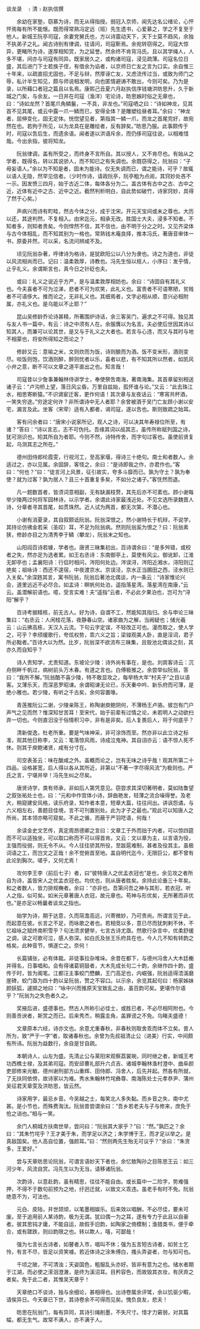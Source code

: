 
谈龙录　﹝清﹞赵执信撰

　　余幼在家塾，窃慕为诗，而无从得指授。弱冠入京师，闻先达名公绪论，心怦怦焉每有所不能惬。既而得常熟冯定远（班）先生遗书，心爱慕之，学之不复至于他人。新城王阮亭司寇，余妻党舅氏也，方以诗震动天下，天下士莫不趋风，余独不执弟子之礼。闻古诗别有律调，往请问，司寇靳焉。余宛转窃得之。司寇大惊异，更睹所为诗，遂厚相知赏，为之延誉。然余终不肯背冯氏。且以其学绳人，人多不堪，间亦与司寇有同异。既家居久之，或构诸司寇，浸见疏薄。司寇名位日盛，其后进门下士若族子侄，有借余为谄者，以京师日亡友之言为口实。余自惟三十年来，以疏直招尤固也，不足与辩，然厚诬亡友，又虑流传过当，或致为师门之辱，私计半生知见，颇与师说相发明，向也匿情避诪不敢出，今则可矣。乃为是录，以所藉口者冠之篇且以名焉。康熙己丑夏六月赵执信序钱塘洪昉思升，久于新城之门矣，与余友。一日并在司寇（渔洋）宅论诗，昉思嫉时俗之无章也，曰：“诗如龙然？首尾爪角鳞鬣，一不具，非龙也。”司寇哂之曰：“诗如神龙，见其首不见其尾，或云中露一爪一鳞而已，安得全体？是雕塑绘昼者耳。”余曰：“神龙者，屈伸变化，固无定体。恍惚望见者，第指其一鳞一爪，而龙之首尾完好，故宛然在也。若拘于所见，以为龙具在是雕绘者，反有辞矣。”昉思乃服。此事颇传于时，司寇以吿后生，而遗余语。闻者遂以洪语斥余，而仍侈司寇往说，以相难惜哉。今出余指，彼将知龙。

　　阮翁律调，盖有所受之，而终身不言所自。其以授人，又不肯尽也。有始从之学者，既得名，转以其说骄人，而不知已之有失调也。余既窃得之，阮翁曰：“子毋妄语人。”余以为不知是者，固未为能诗。仅无失调而已，谓之能诗，可乎？故辄以语人无隐，然罕见信者。（少时作诗，请政阮亭，阮亭粗为点阅，其窍妙处吝不一示。因发愤三四月，始于古近二体，每体各分为二。盖古体有古中之古、古中之近，近体有近中之古、近中之近。截然判析明白，自此势如破竹，诗家窍妙，具得了然于心矣。）

　　声病兴而诗有町畦，然古今体之分，成于沈宋。开元天宝间或未之尊也。大历以还，其途判然，不复相入。由宋迄元，相承无改。胜国士大夫，浸多不知者。不知者多，则知者贵矣。今则悍然不信，其不信也，由不明于分之之时。又见齐梁体与古今体相乱，而不知其别为一格也。常熟钱木庵良择，推本冯氏，著唐音审体一书，原委井然，可以采，名流问辨咸不及。

　　顷见阮翁杂著，呼律诗为格诗，是犹欧阳公以八分为隶也。诗之为道也，非徒以风流相尚而已。记曰：温柔敦厚，诗教也。冯先生恒以规人，小序曰：发乎情，止乎礼义。余谓斯言也，真今日之针砭也夫。

　　或曰：礼义之说近乎方严，是与温柔敦厚相妨也。余曰：“诗固自有其礼义也。今夫喜者不可为泣涕，悲者不可为欢笑，此礼义也。富贵者不可语寒陋，贫贱者不可语侈大。推而论之，无非礼义也。其细焉者，文字必相从顺，意兴必相附属，亦礼义也。是乌能以不止耶？”

　　昆山吴修龄乔论诗甚精，所著围炉诗话，余三客吴门，遍求之不可得。独见其与友人书一篇中，有云：诗之中须有人在。余服膺以为名言。夫必使后世因其诗以知其人，而兼可以论其世，是又与于礼义之大者也。若言与心违，而又与其时与地不相蒙也，将安所得知之而论之？

　　修龄又云：意喻之米，文则炊而为饭，诗则酿而为酒。饭不变米形，酒则变尽。啖饭则饱，饮酒则醉，醉则忧者以乐，喜者以悲，有不知其所以然者，如凯风小弁之意，断不可以文章之道平直出之也。知言哉！

　　司寇昔以少詹事兼翰林侍讲学士，奉使祭吿南海，著南海集。其首章留别相送诸子云：“卢沟桥上望，落日风尘昏。万里自兹始，孤怀谁与论。”又云：“此去珠江水，相思寄断猿。”不识谪宦迁客，更作何语！其次章与友夜话云：“寒宵共杯酒，一笑失穷途。”穷途定何许？非所谓诗中无人者耶？余曾被酒于吴门亡友顾小谢以安宅，漏言及此。坐客（宋荦）适有入都者，谒司寇，遂以吿也。斯则致疏之始耳。

　　客有问余者曰：“唐宋小说家所记，观人之诗，可以决其年寿禄位所至，有诸？”答曰：“诗以言志，志不可伪托。吾缘其词以觇其志，虽传所称赋列国之诗，犹可测识也。矧其所自为者耶。今则不然，诗特传舍，而字句过客也。虽使前贤复起，乌测其志之所在。”

　　德州田侍郎纶霞雯，行视河工，至高家堰，得诗三十绝句。南士和者数人。余适过之，亦以见属。余固辞，客怪之，余曰：“是诗即我之作，亦君作也。”客曰：“何也？”曰：“徒言河上风景，征引故实，夸多斗靡而已。孰为守土？孰为奉使？就为过客？孰为居人？且三十首重复多矣，不如分之诸子。”客怃然而退。

　　凡一题数首者，皆须词意相副，无有缺漏枝赘，其先后亦不可紊也。顾小谢每举少陵两过何将军园林诗，以示学者。余谓此诗家最浅近处。不见文选所录魏晋人诗，分章者寻其首尾，如贯珠然。近人试为两首，都无次第，不潜心也。

　　小谢有消夏录，其自叙颇诋阮翁。阮翁深恨之，然小谢特长于机辩，不说学，其持论仿彿金若采（圣叹）耳，不足为阮翁病。然则阮翁奚为恨之？曰：阮翁素狭，修龄亦目之为清秀李于鳞（攀龙），阮翁末之知也。

　　山阳阎百诗若璩，学者也。唐贤三昧集初出，百诗谓余曰：“是多舛错，或校者之失，然亦足为选者累。如王右丞诗：东南御亭上，莫使有风尘。御讹卸，江淮无卸亭也；孟襄阳诗：行侣时相问，涔阳何处边。涔误浔，涔阳近湘水，浔阳则辽绝矣；祖咏诗：西还不遑宿，中夜渡京水。京误泾，京水正当圃田之西，泾水则已入关矣。”余深韪其言，寓书阮翁，阮翁后著池北偶谈，内一条云：“诗家惟论兴会，道里远近不必尽合。如孟诗：瞑帆何处泊，遥指落星湾。落星湾在南康，”云云。盖潜解前语也。噫，受言实难！夫“遥指”云者，不必此夕果泊也，岂可为“浔阳”解乎？

　　百诗考据精核，前无古人。好为诗，自谓不工，然能知其指归。余与申论三昧集曰：“右丞云：人闲桂花落，夜静春山空。诸家曲为之解，当阙疑也；储光羲云：山云拂高栋，天汉入云流。下句云字定误，不轻改正可也。漫而取之，使人学之，可乎？李颀缓歌行，夸炫权势，乖六义之旨；梁锽观美人卧，直是淫词，君子所必黜者。”百诗大以为然。比岁，阮翁深不欲流布三昧集，且毁池北偶谈之刻，其亦久而自知乎？

　　诗人贵知学，尤贵知道。东坡论少陵：诗外尚有事在，是也。刘宾客诗云：沉舟侧畔千帆过，病树前头万木春。有道之言也。白傅极推之。余尝举似阮翁，答曰：“我所不解。”阮翁酷不喜少陵，特不敢显攻之，每举杨大年“村夫子”之目以语客。又薄乐天，而深恶罗昭谏。余谓昭谏无论已，乐天秦中吟、新乐府而可薄，是绝小雅也。若少陵，有听之千古矣，余何容置喙。

　　青莲推阮公二谢，少陵亲陈王，称陶谢庾鲍阴何，不薄杨王卢骆。彼岂有门户声气之见而然？惟深知甘苦耳！至宋代，始于前辈有过情之论，未若明人之动欲扫弃一切也。今则直汨没于俗情积习中，非有是非矣。后人复畏后人，将于何底乎？

　　清新俊逸，杜老所重。要是气味神采，非可涂饰而至。然亦非以此立诗之标准，观其他日称李，又云：笔落惊风雨，诗成泣鬼神。其自诩亦云：语不惊人死不休。则其于庾鲍诸贤，咸有分寸在。

　　司空表圣云：味在酸咸之外。盖概而论之，岂有无味之诗乎哉！观其所第二十四品，设格甚宽，后人得以各从其所近，非第以“不著一字尽得风流”为极则也。严氏之言，宁堪并举！冯先生纠之尽矣。

　　唐贤诗学，类有师承，非如后人第凭意见。窃尝求其深切著明者，莫如陆鲁望之叙张祐处士也，曰：“元和中作宫体小诗，辞曲艳发，轻薄之流合噪得誉。及老大，稍窥建安风格，读乐府录，知作者本意，短章大篇，往往间出。讲讽怨谲，与六义相左右，善题目佳境，言不可刊置别处。此为才子之最也。”观此可以知唐人之所尚，其本领亦略可窥矣。不此之循，而蔽于严羽呓语，何哉！

　　余读金史文艺传，真定周昂德卿之言曰：文章工于外而拙于内者，可以惊四筵而不可以适独坐，可以取口称而不可以得首肯。又云：文以章为主，以言语为役，主强而役弱，则无令不从。今人往往骄其所役，至跋扈难制，甚者及役其主。虽极词语之工，而岂文之正哉！余不觉俯首至地。盖自明代迄今，无限巨公，都不曾有此论到胸次。嗟乎，又何尤焉！

　　攻何李王李（前后七子）者，曰“彼特唐人之优孟衣冠也”是也，余见攻之者所自为诗，盖皆宋人之优孟衣冠也。均优也，则从唐者胜矣。余持此论垂三十年矣。和之者数人，皆力排规橅者。余曰：“亦非也。吾第问吾之神与其形，若衣冠，听人之指，似可矣。如米元章著唐人衣冠，故元章也。苟神与形优矣，无所著而非优也。”是亦足以畅曩者谈龙之指也。

　　始学为诗，期于达意，久而简澹高远，兴寄微妙，乃可贵尚。所谓言见于此，而起意在彼。长言之不足，而咏歌之者也。若相竞以多，意已尽而犹刺剌不休，不忆祖咏之赋终南积雪乎？句法须求健举，七言古诗尤亟。然歌行杂言中，优柔舒缓之调，读之可歌可泣，感人弥深。如白氏及张王乐府具在也，今人几不知有转韵之格矣。此种音节，惧遂亡之。奈何！

　　长篇铺张，必有体裁。非徒事拉杂堆垛。余昔在都下，与德州冯舍人大木廷櫆并得名，日事唱和。会有得诸葛铜鼓者，大木先成长句二十韵，余继作四十韵，盛传于时，皆为阁笔。江都汪主事蛟门懋麟，王门高足也，内崛强，阮翁适得浯溪磨崖碑，蛟门亟为四十韵以呈阮翁，赞之不容口。以示余，余览其起句曰：杨家姊妹颜妖狐，遽掷之地曰：“咏中兴而推原天宝致乱之由，虽百韵可矣。更堪作尔语乎？”阮翁为之失色者久之。

　　奖掖后进，盛德事也。然古人所称引必佳士，或胜已者，不必尽相阿附也。今则善贡谀者，斯赏之而已。后来秀杰，稍露圭角，盖罪谤之不免。乌睹夫盛德！

　　文章原本六经，诗亦文也。余意尤重春秋，非春秋则取舍乖而体不立矣。昔人所为，致“严于一字”者，取诸春秋也。余曾为先叔祖清止公（进美）行实，中间颇有所讳。阮翁为益数行，余自是甘自疏。

　　本朝诗人，山左为盛。先清止公与莱阳宋观察荔裳琬，同时继之者，新城王考功西樵士禄，及其弟司寇。而安邱曹礼部升六贞吉、诸城李翰林渔村澄中、曲阜颜吏部修来光敏、德州谢刑部方山重辉、田侍郎、冯舍人，后先并起。然各有所就，了无扶同依傍，故诗家以为难。秀水朱翰林竹垞彝尊、南海陈处士元孝恭尹、蒲州吴征君天章雯及洪昉思，皆云然。

　　诗家用字，最忌乡音。今吴越之士，每笑北人多失黏。而乡音之失，南中尤甚。是小节也，而殊费淘汰。阮翁昔尝谓余曰：“吾乡若老夫与子与修来，庶免于伧之诮也。”相与一笑。

　　余门人桐城方扶南世举，尝问曰：“阮翁其大家乎？”曰：“然。”孰匹之？余曰：“其朱竹垞乎？王才美于朱，而学足以济之；朱学博于王，而才足以举之。是真敌国矣。他人高自位置，强颜耳。”曰：“然则两先生殆无可议乎？”余曰：“朱贪多，王爱好。”

　　尝与天章昉思论阮翁，可谓言语妙天下者也，余忆敖陶孙之目陈思王云：如三河少年，风流自赏。冯先生以为无当，请移诸阮翁。

　　次韵诗，以意赴韵，虽有精思，往往不能自由。或长篇中一二险字，势难强押，不得不于数句前预为之地，纡迥迁就，以致文义乖违。虽老手有时不免。阮翁绝意不为，可法也。

　　元白、皮陆，并世颉颃，以笔墨相娱乐。后来效以唱酬，不必尽佳，要未可废。至于追用前人某诗韵，极为无谓。犹曰偶一为之耳，遂有专力于此且以自豪者。彼其思钝才庸，不能自运，故假手旧韵，如陶家之倚模制；渔猎类书，便于牵合，或有蹉跌，则曰韵限之也。转以欺人，嘻，可鄙哉！

　　强为七言长古诗者，如瞽者入市，唱叫不休；强为五言短古诗者，如贫士乞怜，有言不尽，皆足以资笑噱。若近体诗之涂朱傅白，搔头弄姿者，勿与知可也。

　　千顷之陂，不可清浊；天姿国色，粗服乱头亦好。皆非有意为之也。储水者期于江湖，而必使之潆洄澄澈，是终为溪沼耳。目矜容色，而故毁其衣妆，有厌弃之者矣。免于此二者，其惟吴天章乎！

　　天章绝口不谈诗，独与余细论，甚相得也。出诗卷属余评骘，余以饥驱少睱，请俟异日。今天章已下世，其诗卷余不可得而见矣。愧负良友，悲夫！

　　昉思在阮翁门，每有异同，其诗引绳削墨，不失尺寸。惜才力窘弱，对其篇幅，都无生气。故常不满人，亦不满于人。
